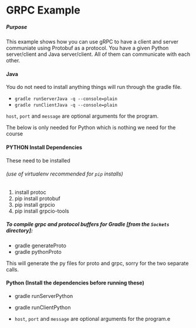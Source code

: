 # GRPC Example

##### Purpose
This example shows how you can use gRPC to have a client and server communiate using Protobuf as a protocol. 
You have a given Python server/client and Java server/client. All of them can communicate with each other. 

#### Java
You do not need to install anything things will run through the gradle file.

- `gradle runServerJava -q --console=plain`
- `gradle runClientJava -q --console=plain`

`host`, `port` and `message` are optional arguments for the program.


The below is only needed for Python which is nothing we need for the course

#### PYTHON Install Dependencies
These need to be installed
###### (use of virtualenv recommended for `pip` installs)
  1. install protoc
  2. pip install protobuf
  3. pip install grpcio
  4. pip install grpcio-tools

##### To compile grpc and protocol buffers for Gradle [from the `Sockets` directory]:
- gradle generateProto
- gradle pythonProto

This will generate the py files for proto and grpc, sorry for the two separate calls.

#### Python (Install the dependencies before running these)
- gradle runServerPython
- gradle runClientPython

- `host`, `port` and `message` are optional arguments for the program.e
